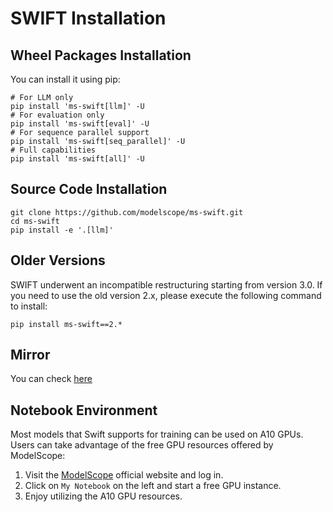 # SWIFT Installation

## Wheel Packages Installation

You can install it using pip:

```shell
# For LLM only
pip install 'ms-swift[llm]' -U
# For evaluation only
pip install 'ms-swift[eval]' -U
# For sequence parallel support
pip install 'ms-swift[seq_parallel]' -U
# Full capabilities
pip install 'ms-swift[all]' -U
```

## Source Code Installation

```shell
git clone https://github.com/modelscope/ms-swift.git
cd ms-swift
pip install -e '.[llm]'
```

## Older Versions

SWIFT underwent an incompatible restructuring starting from version 3.0. If you need to use the old version 2.x, please execute the following command to install:

```shell
pip install ms-swift==2.*
```

## Mirror

You can check [here](https://modelscope.cn/docs/intro/environment-setup#%E6%9C%80%E6%96%B0%E9%95%9C%E5%83%8F)

## Notebook Environment

Most models that Swift supports for training can be used on A10 GPUs. Users can take advantage of the free GPU resources offered by ModelScope:

1. Visit the [ModelScope](https://www.modelscope.cn) official website and log in.
2. Click on `My Notebook` on the left and start a free GPU instance.
3. Enjoy utilizing the A10 GPU resources.
